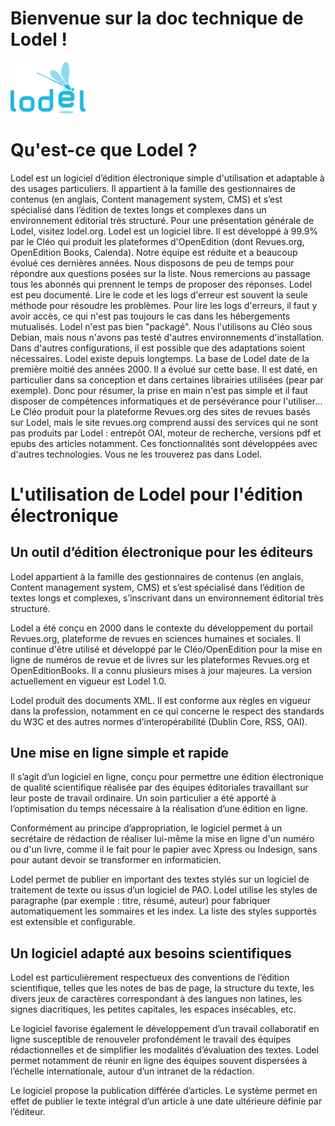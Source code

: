 Bienvenue sur la doc technique de Lodel !
=========================================

<img src="https://github.com/OpenEdition/lodel/blob/master/share/images/lodel_couleur.png" width="120">

Qu'est-ce que Lodel ?
=====================

Lodel est un logiciel d’édition électronique simple d'utilisation et adaptable à des usages particuliers. 
Il appartient à la famille des gestionnaires de contenus (en anglais, Content management system, CMS) et s’est spécialisé dans l’édition de textes longs et complexes dans un environnement éditorial très structuré. 
Pour une présentation générale de Lodel, visitez lodel.org. 
Lodel est un logiciel libre. 
Il est développé à 99.9% par le Cléo qui produit les plateformes d'OpenEdition (dont Revues.org, OpenEdition Books, Calenda). Notre équipe est réduite et a beaucoup évolué ces dernières années. 
Nous disposons de peu de temps pour répondre aux questions posées sur la liste. 
Nous remercions au passage tous les abonnés qui prennent le temps de proposer des réponses. 
Lodel est peu documenté. 
Lire le code et les logs d'erreur est souvent la seule méthode pour résoudre les problèmes. 
Pour lire les logs d'erreurs, il faut y avoir accès, ce qui n'est pas toujours le cas dans les hébergements mutualisés.
Lodel n'est pas bien "packagé". 
Nous l'utilisons au Cléo sous Debian, mais nous n'avons pas testé d'autres environnements d'installation.
Dans d'autres configurations, il est possible que des adaptations soient nécessaires. 
Lodel existe depuis longtemps. La base de Lodel date de la première moitié des années 2000. 
Il a évolué sur cette base. Il est daté, en particulier dans sa conception et dans certaines librairies utilisées (pear par exemple). 
Donc pour résumer, la prise en main n'est pas simple et il faut disposer de compétences informatiques et de persévérance pour l'utiliser... 
Le Cléo produit pour la plateforme Revues.org des sites de revues basés sur Lodel, mais le site revues.org comprend aussi des services qui ne sont pas produits par Lodel : entrepôt OAI, moteur de recherche, versions pdf et epubs des articles notamment.
Ces fonctionnalités sont développées avec d'autres technologies. Vous ne les trouverez pas dans Lodel.


L'utilisation de Lodel pour l'édition électronique
==================================================

Un outil d’édition électronique pour les éditeurs
-------------------------------------------------

Lodel appartient à la famille des gestionnaires de contenus (en anglais, Content management system, CMS) et s’est spécialisé dans l’édition de textes longs et complexes, s’inscrivant dans un environnement éditorial très structuré.

Lodel a été conçu en 2000 dans le contexte du développement du portail Revues.org, plateforme de revues en sciences humaines et sociales. Il continue d'être utilisé et développé par le Cléo/OpenEdition pour la mise en ligne de numéros de revue et de livres sur les plateformes Revues.org et OpenEditionBooks. Il a connu plusieurs mises à jour majeures. La version actuellement en vigueur est Lodel 1.0.

Lodel produit des documents XML. Il est conforme aux règles en vigueur dans la profession, notamment en ce qui concerne le respect des standards du W3C et des autres normes d’interopérabilité (Dublin Core, RSS, OAI).

Une mise en ligne simple et rapide
----------------------------------

Il s’agit d’un logiciel en ligne, conçu pour permettre une édition électronique de qualité scientifique réalisée par des équipes éditoriales travaillant sur leur poste de travail ordinaire. Un soin particulier a été apporté à l’optimisation du temps nécessaire à la réalisation d’une édition en ligne.

Conformément au principe d’appropriation, le logiciel permet à un secrétaire de rédaction de réaliser lui-même la mise en ligne d'un numéro ou d'un livre, comme il le fait pour le papier avec Xpress ou Indesign, sans pour autant devoir se transformer en informaticien.

Lodel permet de publier en important des textes stylés sur un logiciel de traitement de texte ou issus d’un logiciel de PAO. Lodel utilise les styles de paragraphe (par exemple : titre, résumé, auteur) pour fabriquer automatiquement les sommaires et les index. La liste des styles supportés est extensible et configurable.

Un logiciel adapté aux besoins scientifiques
--------------------------------------------

Lodel est particulièrement respectueux des conventions de l’édition scientifique, telles que les notes de bas de page, la structure du texte, les divers jeux de caractères correspondant à des langues non latines, les signes diacritiques, les petites capitales, les espaces insécables, etc.

Le logiciel favorise également le développement d’un travail collaboratif en ligne susceptible de renouveler profondément le travail des équipes rédactionnelles et de simplifier les modalités d’évaluation des textes. Lodel permet notamment de réunir en ligne des équipes souvent dispersées à l’échelle internationale, autour d’un intranet de la rédaction.

Le logiciel propose la publication différée d’articles. Le système permet en effet de publier le texte intégral d’un article à une date ultérieure définie par l’éditeur.
